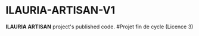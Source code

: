 # ILAURIA-ARTISAN-V1
<b>ILAURIA ARTISAN</b> project's published code.
#Projet fin de cycle (Licence 3)
